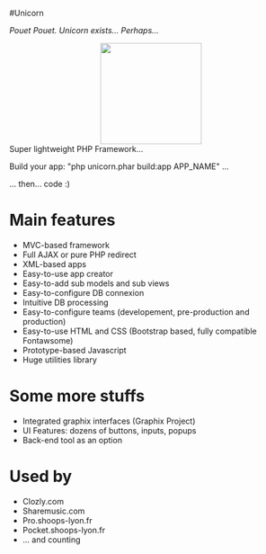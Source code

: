 
#Unicorn

<i>Pouet Pouet. Unicorn exists... Perhaps...</i>

<div align="center">
  <img src="https://cloud.githubusercontent.com/assets/22191431/18515869/1dc87f32-7a97-11e6-9a20-42d4e9067380.png" width="180" align="middle">
</div>

<div width="100%" height="60px"></div>
Super lightweight PHP Framework...



Build your app: "php unicorn.phar build:app APP_NAME" ...

... then... code :)

# Main features
- MVC-based framework
- Full AJAX or pure PHP redirect
- XML-based apps
- Easy-to-use app creator
- Easy-to-add sub models and sub views
- Easy-to-configure DB connexion
- Intuitive DB processing
- Easy-to-configure teams (developement, pre-production and production)
- Easy-to-use HTML and CSS (Bootstrap based, fully compatible Fontawsome)
- Prototype-based Javascript
- Huge utilities library

# Some more stuffs
- Integrated graphix interfaces (Graphix Project)
- UI Features: dozens of buttons, inputs, popups
- Back-end tool as an option

# Used by
- Clozly.com
- Sharemusic.com
- Pro.shoops-lyon.fr
- Pocket.shoops-lyon.fr
- ... and counting
